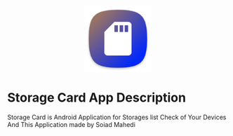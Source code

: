 <p align="center">
  <img src="app/src/main/res/mipmap-xxxhdpi/ic_launcher.png" style="width: 30%;" />
</p>

# Storage Card App Description
Storage Card is Android Application for Storages list Check 
of Your Devices And This Application made by Soiad Mahedi
